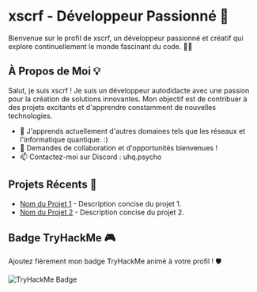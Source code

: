 # xscrf - Développeur Passionné 🚀

Bienvenue sur le profil de xscrf, un développeur passionné et créatif qui explore continuellement le monde fascinant du code. 👨‍💻

## À Propos de Moi 💡

Salut, je suis xscrf ! Je suis un développeur autodidacte avec une passion pour la création de solutions innovantes. Mon objectif est de contribuer à des projets excitants et d'apprendre constamment de nouvelles technologies.

- 🌱 J'apprends actuellement d'autres domaines tels que les réseaux et l'informatique quantique. :)
- 💬 Demandes de collaboration et d'opportunités bienvenues !
- 📫 Contactez-moi sur Discord : uhq.psycho

## Projets Récents 🚧

- [Nom du Projet 1](lien_vers_le_projet_1) - Description concise du projet 1.
- [Nom du Projet 2](lien_vers_le_projet_2) - Description concise du projet 2.

## Badge TryHackMe 🎮

Ajoutez fièrement mon badge TryHackMe animé à votre profil ! 🛡️

![TryHackMe Badge](https://tryhackme.com/badge/2709566)
